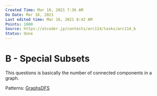 ```yaml
---
Created Time: Mar 16, 2021 7:36 AM
Do Date: Mar 16, 2021
Last edited time: Mar 16, 2021 8:42 AM
Points: 1600
Source: https://atcoder.jp/contests/arc114/tasks/arc114_b
Status: done
---
```


# B - Special Subsets

This questions is basically the number of connected components in a graph.

Patterns: [Graphs](Graphs.md)[DFS](DFS.md)